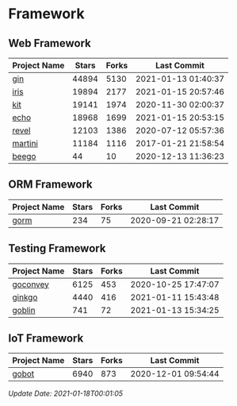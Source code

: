 # Framework

## Web Framework
| Project Name | Stars | Forks | Last Commit |
| ------------ | ----- | ----- | ----------- |
| [gin](https://github.com/gin-gonic/gin) | 44894 | 5130 | 2021-01-13 01:40:37 |
| [iris](https://github.com/kataras/iris) | 19894 | 2177 | 2021-01-15 20:57:46 |
| [kit](https://github.com/go-kit/kit) | 19141 | 1974 | 2020-11-30 02:00:37 |
| [echo](https://github.com/labstack/echo) | 18968 | 1699 | 2021-01-15 20:53:15 |
| [revel](https://github.com/revel/revel) | 12103 | 1386 | 2020-07-12 05:57:36 |
| [martini](https://github.com/go-martini/martini) | 11184 | 1116 | 2017-01-21 21:58:54 |
| [beego](https://github.com/astaxie/beego) | 44 | 10 | 2020-12-13 11:36:23 |

## ORM Framework
| Project Name | Stars | Forks | Last Commit |
| ------------ | ----- | ----- | ----------- |
| [gorm](https://github.com/jinzhu/gorm) | 234 | 75 | 2020-09-21 02:28:17 |

## Testing Framework
| Project Name | Stars | Forks | Last Commit |
| ------------ | ----- | ----- | ----------- |
| [goconvey](https://github.com/smartystreets/goconvey) | 6125 | 453 | 2020-10-25 17:47:07 |
| [ginkgo](https://github.com/onsi/ginkgo) | 4440 | 416 | 2021-01-11 15:43:48 |
| [goblin](https://github.com/franela/goblin) | 741 | 72 | 2021-01-13 15:34:25 |

## IoT Framework
| Project Name | Stars | Forks | Last Commit |
| ------------ | ----- | ----- | ----------- |
| [gobot](https://github.com/hybridgroup/gobot) | 6940 | 873 | 2020-12-01 09:54:44 |

*Update Date: 2021-01-18T00:01:05*
